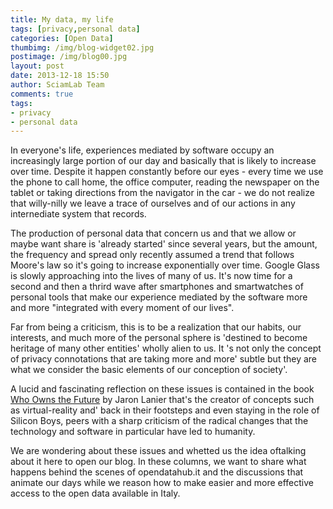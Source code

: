 ```yaml
---
title: My data, my life
tags: [privacy,personal data]
categories: [Open Data]
thumbimg: /img/blog-widget02.jpg
postimage: /img/blog00.jpg
layout: post
date: 2013-12-18 15:50
author: SciamLab Team
comments: true
tags:
- privacy
- personal data
---
```


In everyone's life, experiences mediated by software occupy
an increasingly large portion of our day and basically that
is likely to increase over time. Despite it happen constantly
before our eyes - every time we use the phone to call home, 
the office computer, reading the newspaper on the tablet or
taking directions from the navigator in the car - we do not
realize that willy-nilly we leave a trace of ourselves and of
our actions in any internediate system that records.
 
The production of personal data that concern us and that we
allow or maybe want share is 'already started' since
several years, but the amount, the frequency and spread
only recently assumed a trend that follows Moore's law so it's going
to increase exponentially over time. Google Glass is slowly approaching
into the lives of many of us. It's now time for a second and then a thrird
wave after smartphones and smartwatches of personal tools that make
our experience mediated by the software more and more "integrated
with every moment of our lives".

Far from being a criticism, this is to be a realization that our habits,
our interests, and much more of the personal sphere is 'destined to become
heritage of many other entities' wholly alien to us. It 's not
only the concept of privacy connotations that are taking more
and more' subtle but they are what we consider the basic elements
of our conception of society'.

A lucid and fascinating reflection on these issues is contained 
in the book [Who Owns the Future](http://www.jaronlanier.com/futurewebresources.html)
by Jaron Lanier that's the creator of 
concepts such as virtual-reality and' back in their footsteps and even 
staying in the role of Silicon Boys, peers with a sharp criticism of 
the radical changes that the technology and software in particular 
have led to humanity.

We are wondering about these issues and whetted us the idea of 
​​talking about it here to open our blog. In these columns, we want 
to share what happens behind the scenes of opendatahub.it and the
discussions that animate our days while we reason how to make easier 
and more effective access to the open data available in Italy.

